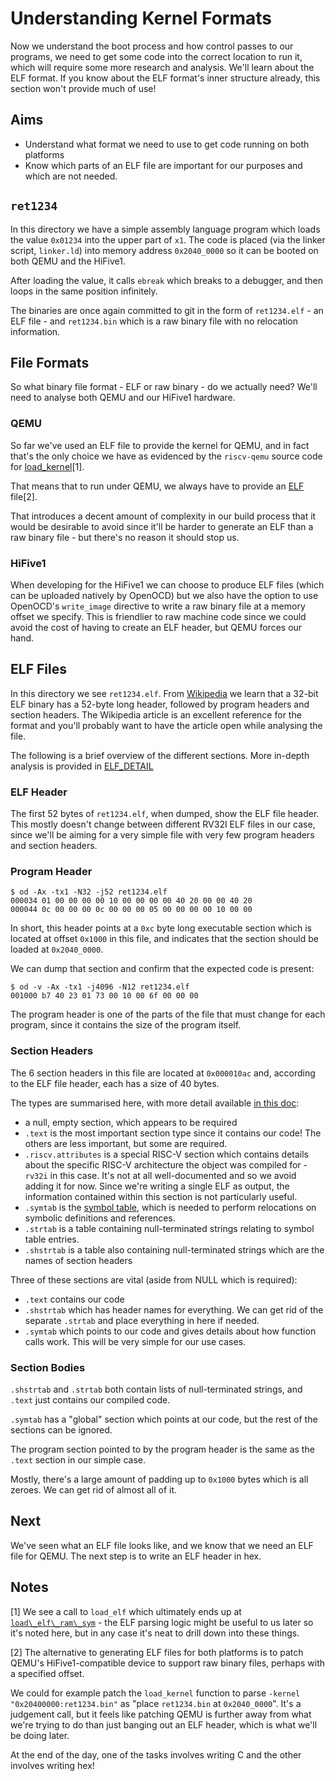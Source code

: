# Understanding Kernel Formats

Now we understand the boot process and how control passes to our programs, we need to get some code into the correct location to run it, which will require some more research and analysis. We'll learn about the ELF format. If you know about the ELF format's inner structure already, this section won't provide much of use!

## Aims

- Understand what format we need to use to get code running on both platforms
- Know which parts of an ELF file are important for our purposes and which are not needed.

## `ret1234`

In this directory we have a simple assembly language program which loads the value `0x01234` into the upper part of `x1`. The code is placed (via the linker script, `linker.ld`) into memory address `0x2040_0000` so it can be booted on both QEMU and the HiFive1.

After loading the value, it calls `ebreak` which breaks to a debugger, and then loops in the same position infinitely.

The binaries are once again committed to git in the form of `ret1234.elf` - an ELF file - and `ret1234.bin` which is a raw binary file with no relocation information.

## File Formats

So what binary file format - ELF or raw binary - do we actually need? We'll need to analyse both QEMU and our HiFive1 hardware.

### QEMU

So far we've used an ELF file to provide the kernel for QEMU, and in fact that's the only choice we have as evidenced by the `riscv-qemu` source code for [load\_kernel](https://github.com/riscv/riscv-qemu/blob/32a1a94dd324d33578dca1dc96d7896a0244d768/hw/riscv/sifive_e.c#L77-L88)[1].

That means that to run under QEMU, we always have to provide an [ELF](https://en.wikipedia.org/wiki/Executable_and_Linkable_Format) file[2].

That introduces a decent amount of complexity in our build process that it would be desirable to avoid since it'll be harder to generate an ELF than a raw binary file - but there's no reason it should stop us.

### HiFive1

When developing for the HiFive1 we can choose to produce ELF files (which can be uploaded natively by OpenOCD) but we also have the option to use OpenOCD's `write_image` directive to write a raw binary file at a memory offset we specify. This is friendlier to raw machine code since we could avoid the cost of having to create an ELF header, but QEMU forces our hand.

## ELF Files

In this directory we see `ret1234.elf`. From [Wikipedia](https://en.wikipedia.org/wiki/Executable_and_Linkable_Format#File_header) we learn that a 32-bit ELF binary has a 52-byte long header, followed by program headers and section headers. The Wikipedia article is an excellent reference for the format and you'll probably want to have the article open while analysing the file.

The following is a brief overview of the different sections. More in-depth analysis is provided in [ELF\_DETAIL](./ELF_DETAIL.md)

### ELF Header

The first 52 bytes of `ret1234.elf`, when dumped, show the ELF file header. This mostly doesn't change between different RV32I ELF files in our case, since we'll be aiming for a very simple file with very few program headers and section headers.

### Program Header

```text
$ od -Ax -tx1 -N32 -j52 ret1234.elf
000034 01 00 00 00 00 10 00 00 00 00 40 20 00 00 40 20
000044 0c 00 00 00 0c 00 00 00 05 00 00 00 00 10 00 00
```

In short, this header points at a `0xc` byte long executable section which is located at offset `0x1000` in this file, and indicates that the section should be loaded at `0x2040_0000`.

We can dump that section and confirm that the expected code is present:

```text
$ od -v -Ax -tx1 -j4096 -N12 ret1234.elf
001000 b7 40 23 01 73 00 10 00 6f 00 00 00
```

The program header is one of the parts of the file that must change for each program, since it contains the size of the program itself.

### Section Headers

The 6 section headers in this file are located at `0x000010ac` and, according to the ELF file header, each has a size of 40 bytes.

The types are summarised here, with more detail available [in this doc](https://docs.oracle.com/cd/E23824_01/html/819-0690/chapter7-1.html#scrolltoc):

- a null, empty section, which appears to be required
- `.text` is the most important section type since it contains our code! The others are less important, but some are required.
- `.riscv.attributes` is a special RISC-V section which contains details about the specific RISC-V architecture the object was compiled for - `rv32i` in this case. It's not at all well-documented and so we avoid adding it for now. Since we're writing a single ELF as output, the information contained within this section is not particularly useful.
- `.symtab` is the [symbol table](https://docs.oracle.com/cd/E23824_01/html/819-0690/chapter6-79797.html#scrolltoc), which is needed to perform relocations on symbolic definitions and references.
- `.strtab` is a table containing null-terminated strings relating to symbol table entries.
- `.shstrtab` is a table also containing null-terminated strings which are the names of section headers

Three of these sections are vital (aside from NULL which is required):

- `.text` contains our code
- `.shstrtab` which has header names for everything. We can get rid of the separate `.strtab` and place everything in here if needed.
- `.symtab` which points to our code and gives details about how function calls work. This will be very simple for our use cases.

### Section Bodies

`.shstrtab` and `.strtab` both contain lists of null-terminated strings, and `.text` just contains our compiled code.

`.symtab` has a "global" section which points at our code, but the rest of the sections can be ignored.

The program section pointed to by the program header is the same as the `.text` section in our simple case.

Mostly, there's a large amount of padding up to `0x1000` bytes which is all zeroes. We can get rid of almost all of it.

## Next

We've seen what an ELF file looks like, and we know that we need an ELF file for QEMU. The next step is to write an ELF header in hex.

## Notes

[1] We see a call to `load_elf` which ultimately ends up at [`load\_elf\_ram\_sym`](https://github.com/riscv/riscv-qemu/blob/32a1a94dd324d33578dca1dc96d7896a0244d768/hw/core/loader.c#L461) - the ELF parsing logic might be useful to us later so it's noted here, but in any case it's neat to drill down into these things.

[2] The alternative to generating ELF files for both platforms is to patch QEMU's HiFive1-compatible device to support raw binary files, perhaps with a specified offset.

We could for example patch the `load_kernel` function to parse `-kernel "0x20400000:ret1234.bin"` as "place `ret1234.bin` at `0x2040_0000`". It's a judgement call, but it feels like patching QEMU is further away from what we're trying to do than just banging out an ELF header, which is what we'll be doing later.

At the end of the day, one of the tasks involves writing C and the other involves writing hex!
